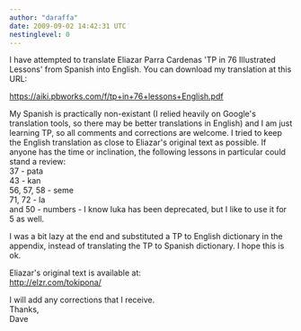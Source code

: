 ```yaml
---
author: "daraffa"
date: 2009-09-02 14:42:31 UTC
nestinglevel: 0
---
```

I have attempted to translate Eliazar Parra Cardenas 'TP in 76 Illustrated Lessons' from Spanish into English. You can download my translation at this URL:  
  
https://aiki.pbworks.com/f/tp+in+76+lessons+English.pdf  
  
My Spanish is practically non-existant (I relied heavily on Google's translation tools, so there may be better translations in English) and I am just learning TP, so all comments and corrections are welcome. I tried to keep the English translation as close to Eliazar's original text as possible. If anyone has the time or inclination, the following lessons in particular could stand a review:  
37 - pata  
43 - kan  
56, 57, 58 - seme  
71, 72 - la  
and 50 - numbers - I know luka has been deprecated, but I like to use it for 5 as well.  
  
I was a bit lazy at the end and substituted a TP to English dictionary in the appendix, instead of translating the TP to Spanish dictionary. I hope this is ok.  
  
Eliazar's original text is available at:  
http://elzr.com/tokipona/  
  
I will add any corrections that I receive.  
Thanks,  
Dave